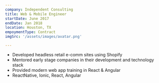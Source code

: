 ```yaml
---
company: Independent Consulting
title: Web & Mobile Engineer
startDate: June 2017
endDate: Jan 2018
location: Houston, TX
empoymentType: Contract
imgSrc: '/assets/images/avatar.png'

---
```


* Developed headless retail e-comm sites using Shopify  
* Mentored early stage companies in their development and technology stack
* Provided modern web app training in React & Angular  
* ReactNative, Ionic, React, Angular  
